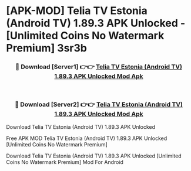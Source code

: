# [APK-MOD] Telia TV Estonia (Android TV) 1.89.3 APK Unlocked - [Unlimited Coins No Watermark Premium] 3sr3b



<div align="center">
<h3>🔴 Download [Server1] 👉👉 <a href="https://momento.my/?title=Telia_TV_Estonia_(Android_TV)_1.89.3_APK_Unlocked">Telia TV Estonia (Android TV) 1.89.3 APK Unlocked Mod Apk</a></h3><br>

<h3>🔴 Download [Server2] 👉👉 <a href="https://momento.my/?title=Telia_TV_Estonia_(Android_TV)_1.89.3_APK_Unlocked">Telia TV Estonia (Android TV) 1.89.3 APK Unlocked Mod Apk</a></h3>
</div>



Download Telia TV Estonia (Android TV) 1.89.3 APK Unlocked 

Free APK MOD Telia TV Estonia (Android TV) 1.89.3 APK Unlocked [Unlimited Coins No Watermark Premium]

Download Telia TV Estonia (Android TV) 1.89.3 APK Unlocked [Unlimited Coins No Watermark Premium] Mod For Android
